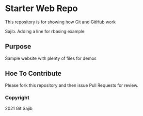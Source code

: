 # Starter Web Repo

This repository is for showing how Git and GitHub work

Sajib. Adding a line for rbasing example
## Purpose

Sample website with plenty of files for demos

## Hoe To Contribute

Please fork this repository and then issue Pull Requests for review.

### Copyright
2021 Git.Sajib